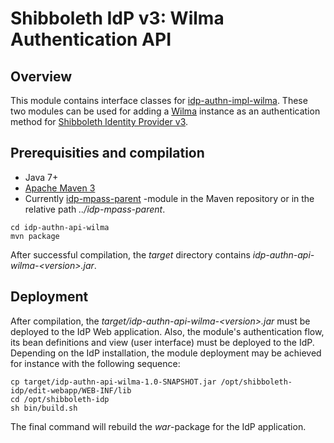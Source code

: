 # Shibboleth IdP v3: Wilma Authentication API

## Overview

This module contains interface classes for [idp-authn-impl-wilma](https://github.com/Digipalvelutehdas/MPASSid-proxy/tree/master/idp-authn-impl-wilma).
These two modules can be used for adding a [Wilma](https://help.starsoft.fi/?q=node/106) instance as an authentication method for
[Shibboleth Identity Provider v3](https://wiki.shibboleth.net/confluence/display/IDP30/Home).

## Prerequisities and compilation

- Java 7+
- [Apache Maven 3](https://maven.apache.org/)
- Currently [idp-mpass-parent](https://github.com/Digipalvelutehdas/MPASS-proxy/tree/master/idp-mpass-parent) -module in the Maven repository or in the relative path _../idp-mpass-parent_.

```
cd idp-authn-api-wilma
mvn package
```

After successful compilation, the _target_ directory contains _idp-authn-api-wilma-\<version\>.jar_.

## Deployment

After compilation, the _target/idp-authn-api-wilma-\<version\>.jar_ must be deployed to the IdP Web
application. Also, the module's authentication flow, its bean definitions and view (user interface) must
be deployed to the IdP. Depending on the IdP installation, the module deployment may be achieved for instance 
with the following sequence:

```
cp target/idp-authn-api-wilma-1.0-SNAPSHOT.jar /opt/shibboleth-idp/edit-webapp/WEB-INF/lib
cd /opt/shibboleth-idp
sh bin/build.sh
```

The final command will rebuild the _war_-package for the IdP application.
            
